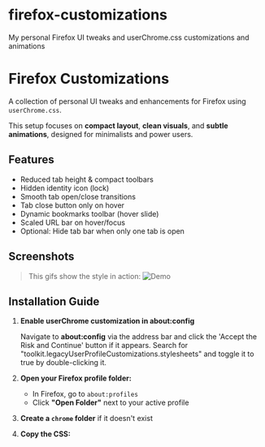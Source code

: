# firefox-customizations
My personal Firefox UI tweaks and userChrome.css customizations and animations

# Firefox Customizations

A collection of personal UI tweaks and enhancements for Firefox using `userChrome.css`.

This setup focuses on **compact layout**, **clean visuals**, and **subtle animations**, designed for minimalists and power users.

## Features

- Reduced tab height & compact toolbars
- Hidden identity icon (lock)
- Smooth tab open/close transitions
- Tab close button only on hover
- Dynamic bookmarks toolbar (hover slide)
- Scaled URL bar on hover/focus
- Optional: Hide tab bar when only one tab is open


## Screenshots

> This gifs show the style in action:
> ![Demo](media/demo.gif)


## Installation Guide
1. **Enable userChrome customization in about:config**

    Navigate to **about:config** via the address bar and click the 'Accept the Risk and Continue' button if it appears.
    Search for "toolkit.legacyUserProfileCustomizations.stylesheets" and toggle it to true by double-clicking it.

2. **Open your Firefox profile folder:**
   - In Firefox, go to `about:profiles`
   - Click **"Open Folder"** next to your active profile

3. **Create a `chrome` folder** if it doesn't exist

4. **Copy the CSS:**

